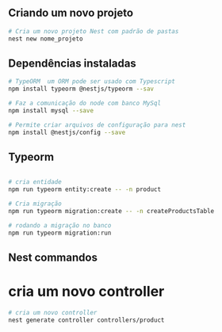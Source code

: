  ## Criando um novo projeto

 ```bash
 # Cria um novo projeto Nest com padrão de pastas
 nest new nome_projeto
```

## Dependências instaladas

```bash
# TypeORM  um ORM pode ser usado com Typescript 
npm install typeorm @nestjs/typeorm --sav

# Faz a comunicação do node com banco MySql
npm install mysql --save

# Permite criar arquivos de configuração para nest
npm install @nestjs/config --save

```


## Typeorm

```bash

# cria entidade
npm run typeorm entity:create -- -n product

# Cria migração
npm run typeorm migration:create -- -n createProductsTable

# rodando a migração no banco
npm run typeorm migration:run

```

## Nest commandos

# cria um novo controller
```bash
# cria um novo controller
nest generate controller controllers/product
```